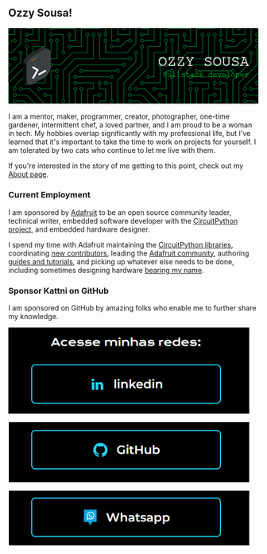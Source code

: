 ## Ozzy Sousa!

<p align="center">
  <img src="https://github.com/ozzysousa/ozzysousa/blob/main/assets/github-header-image%20(1).png?raw=true" alt="Descrição da imagem">
</p>
I am a mentor, maker, programmer, creator, photographer, one-time gardener, intermittent chef, a loved partner, and I am proud to be a woman in tech. My hobbies overlap significantly with my professional life, but I've learned that it's important to take the time to work on projects for yourself. I am tolerated by two cats who continue to let me live with them.

If you're interested in the story of me getting to this point, check out my [About page](https://kattni.com/about).

### Current Employment

I am sponsored by [Adafruit](https://adafruit.com) to be an open source community leader, technical writer, embedded software developer with the [CircuitPython project](https://circuitpython.org), and embedded hardware designer.

I spend my time with Adafruit maintaining the [CircuitPython libraries](https://circuitpython.org/libraries), coordinating [new contributors](https://circuitpython.org/contributing), leading the [Adafruit community](https://adafru.it/discord), authoring [guides and tutorials](https://learn.adafruit.com/users/ozzysousa), and picking up whatever else needs to be done, including sometimes designing hardware [bearing my name](https://cdn-shop.adafruit.com/970x728/5378-01.jpg).

### Sponsor Kattni on GitHub

I am sponsored on GitHub by amazing folks who enable me to further share my knowledge.


[![Github Sponsorship](assets/linkedin.png)](https://www.linkedin.com/in/sousabelcher/)


[![Github Sponsorship](assets/github.png)](https://github.com/ozzysousa)

[![Github Sponsorship](assets/whatsapp.png)](https://wa.me/5561992567936?text=ol%C3%A1+Ozzy%2C+v%C3%AD+seu+perfil+no+Github...)






<!--
![Metrics](https://metrics.lecoq.io/kattni?template=classic&notable=1&languages=1&achievements=1&base.indepth=false&base.hireable=false&languages.limit=8&languages.threshold=0%25&languages.other=false&languages.colors=github&languages.sections=most-used&languages.indepth=false&languages.analysis.timeout=15&languages.categories=markup%2C%20programming&languages.recent.categories=markup%2C%20programming&languages.recent.load=300&languages.recent.days=14&achievements.threshold=C&achievements.secrets=true&achievements.display=detailed&achievements.limit=0&notable.from=organization&notable.repositories=false&notable.indepth=false&notable.types=commit&config.timezone=America%2FDetroit)

[![trophy](https://github-profile-trophy.vercel.app/?username=ryo-ma&theme=onedark)](https://github.com/ryo-ma/github-profile-trophy)
-->

